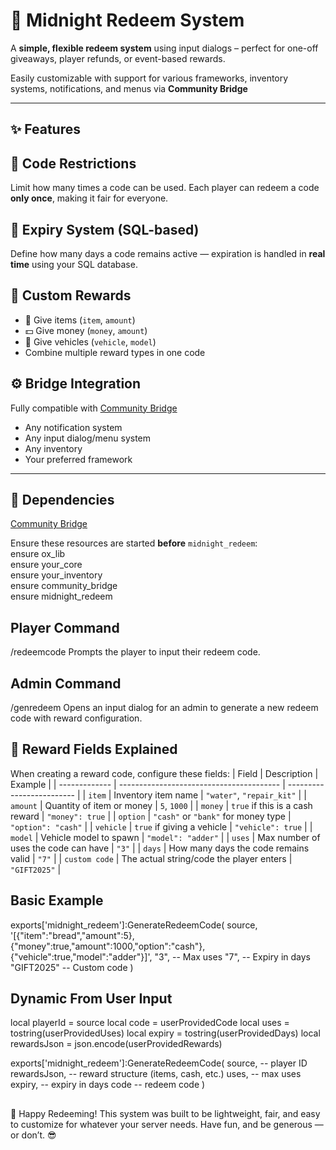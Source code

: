 # 🎁 Midnight Redeem System

A **simple, flexible redeem system** using input dialogs – perfect for one-off giveaways, player refunds, or event-based rewards.

Easily customizable with support for various frameworks, inventory systems, notifications, and menus via **Community Bridge**

---

## ✨ Features

## 🔐 **Code Restrictions**  
  Limit how many times a code can be used. Each player can redeem a code **only once**, making it fair for everyone.

## 📆 **Expiry System (SQL-based)**  
  Define how many days a code remains active — expiration is handled in **real time** using your SQL database.

## 🎒 **Custom Rewards**  
  - 🎁 Give items (`item`, `amount`)
  - 💵 Give money (`money`, `amount`)
  - 🚗 Give vehicles (`vehicle`, `model`)
  - Combine multiple reward types in one code

## ⚙️ **Bridge Integration**  
  Fully compatible with [Community Bridge](https://github.com/The-Order-Of-The-Sacred-Framework/community_bridge)
  - Any notification system
  - Any input dialog/menu system
  - Any inventory
  - Your preferred framework

---

## 🔧 Dependencies

[Community Bridge](https://github.com/The-Order-Of-The-Sacred-Framework/community_bridge)

Ensure these resources are started **before** `midnight_redeem`:                                                                                                                                                    
ensure ox_lib                                                                                                                                                    
ensure your_core                                                                                                                                                    
ensure your_inventory                                                                                                                                                    
ensure community_bridge                                                                                                                                                    
ensure midnight_redeem                                                                                                                                                    

## Player Command
/redeemcode
Prompts the player to input their redeem code.

## Admin Command
/genredeem
Opens an input dialog for an admin to generate a new redeem code with reward configuration.


## 🧩 Reward Fields Explained
When creating a reward code, configure these fields:
| Field         | Description                              | Example                   |
| ------------- | ---------------------------------------- | ------------------------- |
| `item`        | Inventory item name                      | `"water"`, `"repair_kit"` |
| `amount`      | Quantity of item or money                | `5`, `1000`               |
| `money`       | `true` if this is a cash reward          | `"money": true`           |
| `option`      | `"cash"` or `"bank"` for money type      | `"option": "cash"`        |
| `vehicle`     | `true` if giving a vehicle               | `"vehicle": true`         |
| `model`       | Vehicle model to spawn                   | `"model": "adder"`        |
| `uses`        | Max number of uses the code can have     | `"3"`                     |
| `days`        | How many days the code remains valid     | `"7"`                     |
| `custom code` | The actual string/code the player enters | `"GIFT2025"`              |


## Basic Example
exports['midnight_redeem']:GenerateRedeemCode(
    source,
    '[{"item":"bread","amount":5},{"money":true,"amount":1000,"option":"cash"},{"vehicle":true,"model":"adder"}]',
    "3",        -- Max uses
    "7",        -- Expiry in days
    "GIFT2025"  -- Custom code
)

## Dynamic From User Input
local playerId = source
local code = userProvidedCode
local uses = tostring(userProvidedUses)
local expiry = tostring(userProvidedDays)
local rewardsJson = json.encode(userProvidedRewards)

exports['midnight_redeem']:GenerateRedeemCode(
    source,         -- player ID
    rewardsJson,    -- reward structure (items, cash, etc.)
    uses,           -- max uses
    expiry,         -- expiry in days
    code            -- redeem code
)

## 
🚀 Happy Redeeming!
This system was built to be lightweight, fair, and easy to customize for whatever your server needs. Have fun, and be generous — or don’t. 😎
